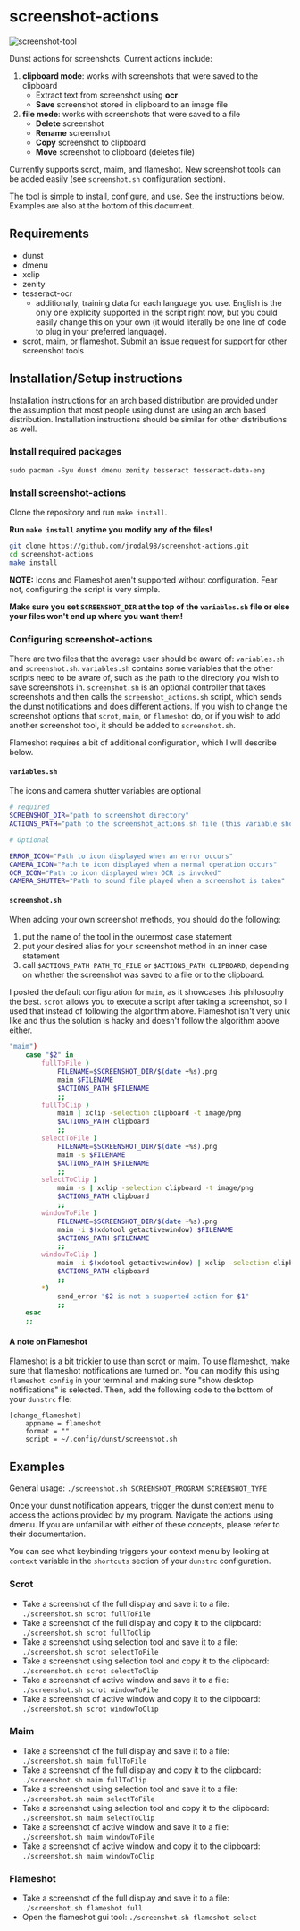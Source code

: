 # screenshot-actions

![screenshot-tool](https://user-images.githubusercontent.com/35352333/82405961-50555280-9a33-11ea-8240-b690555afc85.gif)

Dunst actions for screenshots. Current actions include:

1) **clipboard mode**: works with screenshots that were saved to the clipboard
    * Extract text from screenshot using **ocr**
    * **Save** screenshot stored in clipboard to an image file
2) **file mode**: works with screenshots that were saved to a file
    * **Delete** screenshot
    * **Rename** screenshot
    * **Copy** screenshot to clipboard
    * **Move** screenshot to clipboard (deletes file)

Currently supports scrot, maim, and flameshot. New screenshot tools can be added easily (see `screenshot.sh` configuration section).

The tool is simple to install, configure, and use. See the instructions below. Examples are also at the bottom of this document.

## Requirements

* dunst
* dmenu
* xclip
* zenity
* tesseract-ocr
    * additionally, training data for each language you use. English is the only one explicity supported in the script right now, but you could easily change this on your own (it would literally be one line of code to plug in your preferred language).
* scrot, maim, or flameshot. Submit an issue request for support for other screenshot tools

## Installation/Setup instructions

Installation instructions for an arch based distribution are provided under the assumption that most people using dunst are using an arch based distribution. Installation instructions should be similar for other distributions as well.

### Install required packages

`sudo pacman -Syu dunst dmenu zenity tesseract tesseract-data-eng`

### Install screenshot-actions

Clone the repository and run `make install`.

**Run `make install` anytime you modify any of the files!**

```bash
git clone https://github.com/jrodal98/screenshot-actions.git
cd screenshot-actions
make install
```

**NOTE:** Icons and Flameshot aren't supported without configuration. Fear not, configuring the script is very simple.

**Make sure you set `SCREENSHOT_DIR` at the top of the `variables.sh` file or else your files won't end up where you want them!**

### Configuring screenshot-actions

There are two files that the average user should be aware of: `variables.sh` and `screenshot.sh`. `variables.sh` contains some variables that the other scripts need to be aware of, such as the path to the directory you wish to save screenshots in. `screenshot.sh` is an optional controller that takes screenshots and then calls the `screenshot_actions.sh` script, which sends the dunst notifications and does different actions. If you wish to change the screenshot options that `scrot`, `maim`, or `flameshot` do, or if you wish to add another screenshot tool, it should be added to `screenshot.sh`.

Flameshot requires a bit of additional configuration, which I will describe below.

#### `variables.sh`

The icons and camera shutter variables are optional

```bash
# required
SCREENSHOT_DIR="path to screenshot directory"
ACTIONS_PATH="path to the screenshot_actions.sh file (this variable shouldn't have to be changed)"

# Optional

ERROR_ICON="Path to icon displayed when an error occurs"
CAMERA_ICON="Path to icon displayed when a normal operation occurs"
OCR_ICON="Path to icon displayed when OCR is invoked"
CAMERA_SHUTTER="Path to sound file played when a screenshot is taken"
```

#### `screenshot.sh`

When adding your own screenshot methods, you should do the following:

1) put the name of the tool in the outermost case statement
2) put your desired alias for your screenshot method in an inner case statement
3) call `$ACTIONS_PATH PATH_TO_FILE` or `$ACTIONS_PATH CLIPBOARD`, depending on whether the screenshot was saved to a file or to the clipboard.

I posted the default configuration for `maim`, as it showcases this philosophy the best. `scrot` allows you to execute a script after taking a screenshot, so I used that instead of following the algorithm above. Flameshot isn't very unix like and thus the solution is hacky and doesn't follow the algorithm above either.


```bash
"maim")
    case "$2" in
        fullToFile )
            FILENAME=$SCREENSHOT_DIR/$(date +%s).png
            maim $FILENAME
            $ACTIONS_PATH $FILENAME
            ;;
        fullToClip )
            maim | xclip -selection clipboard -t image/png
            $ACTIONS_PATH clipboard
            ;;
        selectToFile )
            FILENAME=$SCREENSHOT_DIR/$(date +%s).png
            maim -s $FILENAME
            $ACTIONS_PATH $FILENAME
            ;;
        selectToClip )
            maim -s | xclip -selection clipboard -t image/png
            $ACTIONS_PATH clipboard
            ;;
        windowToFile )
            FILENAME=$SCREENSHOT_DIR/$(date +%s).png
            maim -i $(xdotool getactivewindow) $FILENAME
            $ACTIONS_PATH $FILENAME
            ;;
        windowToClip )
            maim -i $(xdotool getactivewindow) | xclip -selection clipboard -t image/png
            $ACTIONS_PATH clipboard
            ;;
        *)
            send_error "$2 is not a supported action for $1"
            ;;
    esac
    ;;
```

#### A note on Flameshot

Flameshot is a bit trickier to use than scrot or maim. To use flameshot, make sure that flameshot notifications are turned on. You can modify this using `flameshot config` in your terminal and making sure "show desktop notifications" is selected. Then, add the following code to the bottom of your `dunstrc` file:

```
[change_flameshot]
    appname = flameshot
    format = ""
    script = ~/.config/dunst/screenshot.sh
```

## Examples


General usage: `./screenshot.sh SCREENSHOT_PROGRAM SCREENSHOT_TYPE`

Once your dunst notification appears, trigger the dunst context menu to access the actions provided by my program. Navigate the actions using dmenu. If you are unfamiliar with either of these concepts, please refer to their documentation.

You can see what keybinding triggers your context menu by looking at `context` variable in the `shortcuts` section of your `dunstrc` configuration.

### Scrot

* Take a screenshot of the full display and save it to a file: `./screenshot.sh scrot fullToFile`
* Take a screenshot of the full display and copy it to the clipboard: `./screenshot.sh scrot fullToClip`
* Take a screenshot using selection tool and save it to a file: `./screenshot.sh scrot selectToFile`
* Take a screenshot using selection tool and copy it to the clipboard: `./screenshot.sh scrot selectToClip`
* Take a screenshot of active window and save it to a file: `./screenshot.sh scrot windowToFile`
* Take a screenshot of active window and copy it to the clipboard: `./screenshot.sh scrot windowToClip`

### Maim

* Take a screenshot of the full display and save it to a file: `./screenshot.sh maim fullToFile`
* Take a screenshot of the full display and copy it to the clipboard: `./screenshot.sh maim fullToClip`
* Take a screenshot using selection tool and save it to a file: `./screenshot.sh maim selectToFile`
* Take a screenshot using selection tool and copy it to the clipboard: `./screenshot.sh maim selectToClip`
* Take a screenshot of active window and save it to a file: `./screenshot.sh maim windowToFile`
* Take a screenshot of active window and copy it to the clipboard: `./screenshot.sh maim windowToClip`

### Flameshot

* Take a screenshot of the full display and save it to a file: `./screenshot.sh flameshot full`
* Open the flameshot gui tool: `./screenshot.sh flameshot select`

